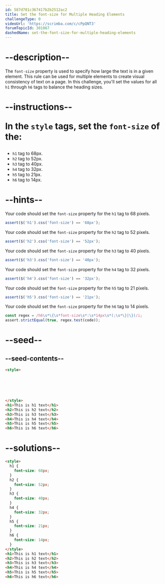 ```yaml
---
id: 587d781c367417b2b2512ac2
title: Set the font-size for Multiple Heading Elements
challengeType: 0
videoUrl: 'https://scrimba.com/c/cPpQNT3'
forumTopicId: 301067
dashedName: set-the-font-size-for-multiple-heading-elements
---
```


# --description--

The `font-size` property is used to specify how large the text is in a given element. This rule can be used for multiple elements to create visual consistency of text on a page. In this challenge, you'll set the values for all `h1` through `h6` tags to balance the heading sizes.

# --instructions-- <p>In the <code>style</code> tags, set the <code>font-size</code> of the:</p>

  <ul>
    <li><code>h1</code> tag to 68px.</li>
    <li><code>h2</code> tag to 52px.</li>
    <li><code>h3</code> tag to 40px.</li>
    <li><code>h4</code> tag to 32px.</li>
    <li><code>h5</code> tag to 21px.</li>
    <li><code>h6</code> tag to 14px.</li>
  </ul>

# --hints--

Your code should set the `font-size` property for the `h1` tag to 68 pixels.

```js
assert($('h1').css('font-size') == '68px');
```

Your code should set the `font-size` property for the `h2` tag to 52 pixels.

```js
assert($('h2').css('font-size') == '52px');
```

Your code should set the `font-size` property for the `h3` tag to 40 pixels.

```js
assert($('h3').css('font-size') == '40px');
```

Your code should set the `font-size` property for the `h4` tag to 32 pixels.

```js
assert($('h4').css('font-size') == '32px');
```

Your code should set the `font-size` property for the `h5` tag to 21 pixels.

```js
assert($('h5').css('font-size') == '21px');
```

Your code should set the `font-size` property for the `h6` tag to 14 pixels.

```js
const regex = /h6\s*\{\s*font-size\s*:\s*14px\s*(;\s*\}|\})/i;
assert.strictEqual(true, regex.test(code));
```

# --seed--

## --seed-contents--

```html
<style>






</style>
<h1>This is h1 text</h1>
<h2>This is h2 text</h2>
<h3>This is h3 text</h3>
<h4>This is h4 text</h4>
<h5>This is h5 text</h5>
<h6>This is h6 text</h6>
```

# --solutions--

```html
<style>
  h1 {
    font-size: 68px;
  }
  h2 {
    font-size: 52px;
  }
  h3 {
    font-size: 40px;
  }
  h4 {
    font-size: 32px;
  }
  h5 {
    font-size: 21px;
  }
  h6 {
    font-size: 14px;
  }
</style>
<h1>This is h1 text</h1>
<h2>This is h2 text</h2>
<h3>This is h3 text</h3>
<h4>This is h4 text</h4>
<h5>This is h5 text</h5>
<h6>This is h6 text</h6>
```
